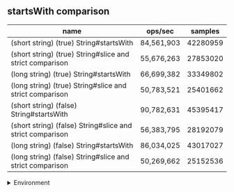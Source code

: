 ## startsWith comparison

|name|ops/sec|samples|
|-|-|-|
|(short string) (true) String#startsWith|84,561,903|42280959|
|(short string) (true) String#slice and strict comparison|55,676,263|27853020|
|(long string) (true) String#startsWith|66,699,382|33349802|
|(long string) (true) String#slice and strict comparison|50,783,521|25401662|
|(short string) (false) String#startsWith|90,782,631|45395417|
|(short string) (false) String#slice and strict comparison|56,383,795|28192079|
|(long string) (false) String#startsWith|86,034,025|43017027|
|(long string) (false) String#slice and strict comparison|50,269,662|25152536|


<details>
<summary>Environment</summary>

* __Machine:__ linux x64 | 4 vCPUs | 7.6GB Mem
* __Run:__ Thu Sep 04 2025 19:49:09 GMT+0000 (Coordinated Universal Time)
* __Node:__ `v24.0.0`
</details>

<!--
{"environment":{"platform":"linux","arch":"x64","cpus":4,"totalMemory":7.597843170166016},"benchmarks":[{"name":"(short string) (true) String#startsWith","samples":42280959,"opsSec":84561903.28622884},{"name":"(short string) (true) String#slice and strict comparison","samples":27853020,"opsSec":55676263.5547832},{"name":"(long string) (true) String#startsWith","samples":33349802,"opsSec":66699382.958244875},{"name":"(long string) (true) String#slice and strict comparison","samples":25401662,"opsSec":50783521.879746385},{"name":"(short string) (false) String#startsWith","samples":45395417,"opsSec":90782631.60766898},{"name":"(short string) (false) String#slice and strict comparison","samples":28192079,"opsSec":56383795.90326271},{"name":"(long string) (false) String#startsWith","samples":43017027,"opsSec":86034025.26463555},{"name":"(long string) (false) String#slice and strict comparison","samples":25152536,"opsSec":50269662.954268955}]}-->
